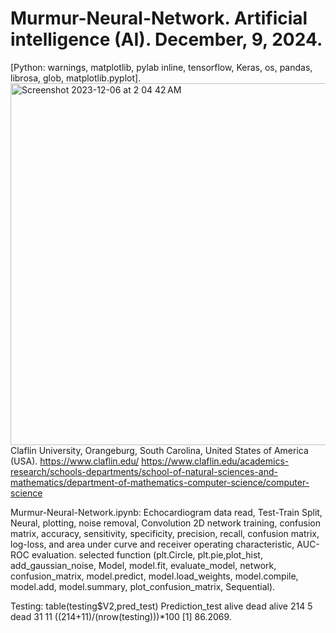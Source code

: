 # Murmur-Neural-Network. Artificial intelligence (AI). December, 9, 2024.
[Python: warnings, matplotlib, pylab inline, tensorflow, Keras, os, pandas, librosa, glob, matplotlib.pyplot].
<img width="579" alt="Screenshot 2023-12-06 at 2 04 42 AM" src="https://github.com/spawar2/Murmur-Neural-Network/assets/25118302/a1f48657-9e84-430d-a98a-34b8abcb6a0a">
Claflin University, Orangeburg, South Carolina, United States of America (USA). 
https://www.claflin.edu/
https://www.claflin.edu/academics-research/schools-departments/school-of-natural-sciences-and-mathematics/department-of-mathematics-computer-science/computer-science

Murmur-Neural-Network.ipynb: Echocardiogram data read, Test-Train Split, Neural, plotting, noise removal, Convolution 2D network training, confusion matrix, accuracy, sensitivity, specificity, precision, recall, confusion matrix, log-loss, and area under curve and receiver operating characteristic, AUC-ROC evaluation.
selected function (plt.Circle, plt.pie,plot_hist, add_gaussian_noise, Model, model.fit, evaluate_model, network, confusion_matrix, model.predict, model.load_weights, model.compile, model.add, model.summary, plot_confusion_matrix, Sequential).

Testing: table(testing$V2,pred_test) Prediction_test alive dead alive 214 5 dead 31 11 ((214+11)/(nrow(testing)))*100 [1] 86.2069.

